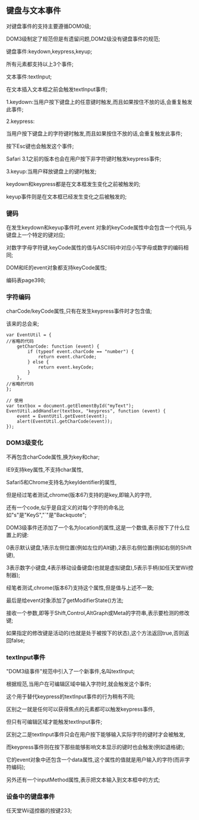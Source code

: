 ## 键盘与文本事件

对键盘事件的支持主要遵循DOM0级;

DOM3级制定了规范但是有遗留问题,DOM2级没有键盘事件的规范;

键盘事件:keydown,keypress,keyup;

所有元素都支持以上3个事件;

文本事件:textInput;

在文本插入文本框之前会触发textInput事件;

1.keydown:当用户按下键盘上的任意键时触发,而且如果按住不放的话,会重复触发此事件;

2.keypress:

当用户按下键盘上的字符键时触发,而且如果按住不放的话,会重复触发此事件;

按下Esc键也会触发这个事件;

Safari 3.1之前的版本也会在用户按下非字符键时触发keypress事件;

3.keyup:当用户释放键盘上的键时触发;

keydown和keypress都是在文本框发生变化之前被触发的;

keyup事件则是在文本框已经发生变化之后被触发的;

### 键码

在发生keydown和keyup事件时,event 对象的keyCode属性中会包含一个代码,与键盘上一个特定的键对应;

对数字字母字符键,keyCode属性的值与ASCII码中对应小写字母或数字的编码相同;

DOM和IE的event对象都支持keyCode属性;

编码表page398;

### 字符编码

charCode/keyCode属性,只有在发生keypress事件时才包含值;

该来的总会来;

```
var EventUtil = {
//省略的代码
    getCharCode: function (event) {
        if (typeof event.charCode == "number") {
            return event.charCode;
        } else {
            return event.keyCode;
        }
    },
//省略的代码
};

// 使用
var textbox = document.getElementById("myText");
EventUtil.addHandler(textbox, "keypress", function (event) {
    event = EventUtil.getEvent(event);
    alert(EventUtil.getCharCode(event));
});
```

### DOM3级变化

不再包含charCode属性,换为key和char;

IE9支持key属性,不支持char属性,

Safari5和Chrome支持名为keyIdentifier的属性,

但是经过笔者测试,chrome(版本67)支持的是key,即输入的字符,

还有一个code,似乎是自定义的对每个字符的命名比如"s"是"KeyS","`"是"Backquote";

DOM3级事件还添加了一个名为location的属性,这是一个数值,表示按下了什么位置上的键:

0表示默认键盘,1表示左侧位置(例如左位的Alt键),2表示右侧位置(例如右侧的Shift键),

3表示数字小键盘,4表示移动设备键盘(也就是虚拟键盘),5表示手柄(如任天堂Wii控制器);

经笔者测试,chrome(版本67)支持这个属性,但是值与上述不一致;

最后是给event对象添加了getModifierState()方法;

接收一个参数,即等于Shift,Control,AltGraph或Meta的字符串,表示要检测的修改键;

如果指定的修改键是活动的(也就是处于被按下的状态),这个方法返回true,否则返回false;

### textInput事件

"DOM3级事件"规范中引入了一个新事件,名叫textInput;

根据规范,当用户在可编辑区域中输入字符时,就会触发这个事件;

这个用于替代keypress的textInput事件的行为稍有不同;

区别之一就是任何可以获得焦点的元素都可以触发keypress事件,

但只有可编辑区域才能触发textInput事件;

区别之二是textInput事件只会在用户按下能够输入实际字符的键时才会被触发,

而keypress事件则在按下那些能够影响文本显示的键时也会触发(例如退格键);

它的event对象中还包含一个data属性,这个属性的值就是用户输入的字符(而非字符编码);

另外还有一个inputMethod属性,表示把文本输入到文本框中的方式;

### 设备中的键盘事件

任天堂Wii遥控器的按键233;
